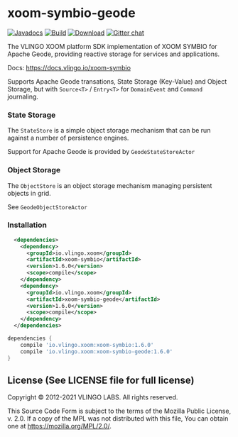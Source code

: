 # xoom-symbio-geode

[![Javadocs](http://javadoc.io/badge/io.vlingo.xoom/xoom-symbio-geode.svg?color=brightgreen)](http://javadoc.io/doc/io.vlingo.xoom/xoom-symbio-geode) [![Build](https://github.com/vlingo/xoom-symbio-geode/workflows/Build/badge.svg)](https://github.com/vlingo/xoom-symbio-geode/actions?query=workflow%3ABuild) [![Download](https://img.shields.io/maven-central/v/io.vlingo.xoom/xoom-symbio-geode?label=maven)](https://search.maven.org/artifact/io.vlingo.xoom/xoom-symbio-geode) [![Gitter chat](https://badges.gitter.im/gitterHQ/gitter.png)](https://gitter.im/vlingo-platform-java/symbio)

The VLINGO XOOM platform SDK implementation of XOOM SYMBIO for Apache Geode, providing reactive storage for services and applications.

Docs: https://docs.vlingo.io/xoom-symbio

Supports Apache Geode transations, State Storage (Key-Value) and Object Storage, but with `Source<T>` / `Entry<T>` for `DomainEvent` and `Command` journaling.

### State Storage
The `StateStore` is a simple object storage mechanism that can be run against a number of persistence engines.

Support for Apache Geode is provided by `GeodeStateStoreActor`

### Object Storage
The `ObjectStore` is an object storage mechanism managing persistent objects in grid.

See `GeodeObjectStoreActor`

### Installation

```xml
  <dependencies>
    <dependency>
      <groupId>io.vlingo.xoom</groupId>
      <artifactId>xoom-symbio</artifactId>
      <version>1.6.0</version>
      <scope>compile</scope>
    </dependency>
    <dependency>
      <groupId>io.vlingo.xoom</groupId>
      <artifactId>xoom-symbio-geode</artifactId>
      <version>1.6.0</version>
      <scope>compile</scope>
    </dependency>
  </dependencies>
```

```gradle
dependencies {
    compile 'io.vlingo.xoom:xoom-symbio:1.6.0'
    compile 'io.vlingo.xoom:xoom-symbio-geode:1.6.0'
}
```

License (See LICENSE file for full license)
-------------------------------------------
Copyright © 2012-2021 VLINGO LABS. All rights reserved.

This Source Code Form is subject to the terms of the
Mozilla Public License, v. 2.0. If a copy of the MPL
was not distributed with this file, You can obtain
one at https://mozilla.org/MPL/2.0/.
